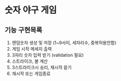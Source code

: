 # 숫자 야구 게임

## 기능 구현목록

1. 랜덤숫자 생성 및 저장 (1~9사이, 세자리수, 중복허용안함)
2. 게임 시작 메세지 출력
3. 3자리 숫자 입력 받기 (validation 필요)
4. 스트라이크, 볼 계산
5. 3스트라이크시 승리, 재시작 묻기
6. 재시작 또는 게임종료
